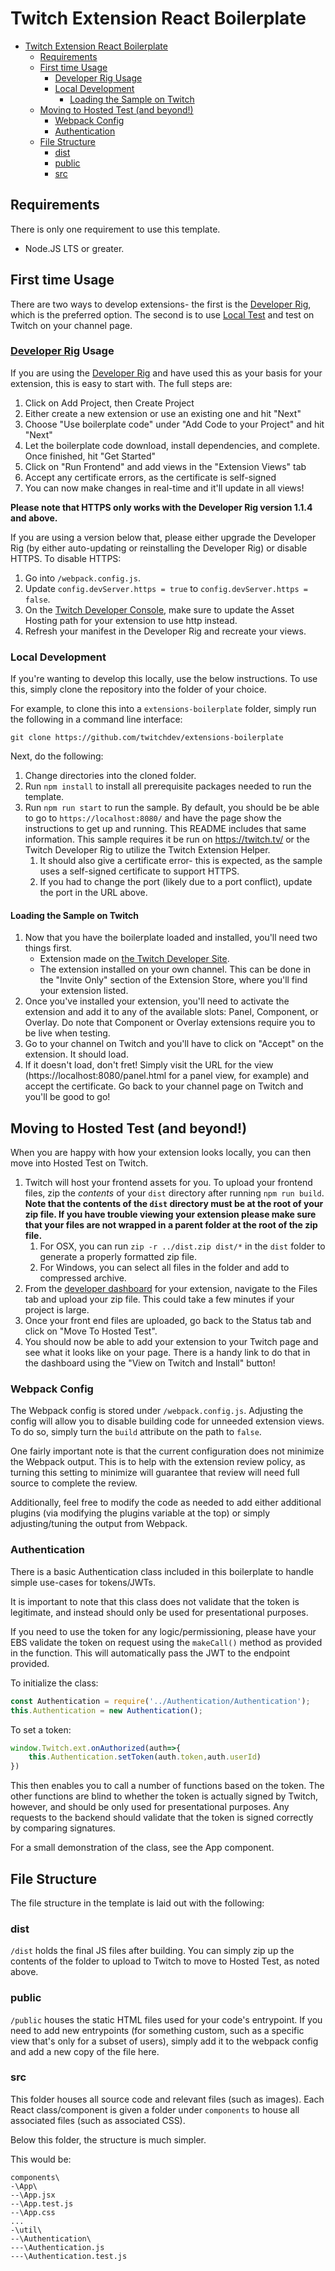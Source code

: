 # Twitch Extension React Boilerplate

- [Twitch Extension React Boilerplate](#twitch-extension-react-boilerplate)
    - [Requirements](#requirements)
    - [First time Usage](#first-time-usage)
        - [Developer Rig Usage](#developer-rig-usage)
        - [Local Development](#local-development)
            - [Loading the Sample on Twitch](#loading-the-sample-on-twitch)
    - [Moving to Hosted Test (and beyond!)](#moving-to-hosted-test-and-beyond)
        - [Webpack Config](#webpack-config)
        - [Authentication](#authentication)
    - [File Structure](#file-structure)
        - [dist](#dist)
        - [public](#public)
        - [src](#src)

## Requirements

There is only one requirement to use this template.

* Node.JS LTS or greater.

## First time Usage

There are two ways to develop extensions- the first is the [Developer Rig](#developer-rig-usage), which is the preferred
option. The second is to use [Local Test](#local-development) and test on Twitch on your channel page.

### [Developer Rig](https://dev.twitch.tv/docs/extensions/rig/) Usage

If you are using the [Developer Rig](https://dev.twitch.tv/docs/extensions/rig/) and have used this as your basis for
your extension, this is easy to start with. The full steps are:

1. Click on Add Project, then Create Project
2. Either create a new extension or use an existing one and hit "Next"
3. Choose "Use boilerplate code" under "Add Code to your Project" and hit "Next"
4. Let the boilerplate code download, install dependencies, and complete. Once finished, hit "Get Started"
5. Click on "Run Frontend" and add views in the "Extension Views" tab
6. Accept any certificate errors, as the certificate is self-signed
7. You can now make changes in real-time and it'll update in all views!

**Please note that HTTPS only works with the Developer Rig version 1.1.4 and above.**

If you are using a version below that, please either upgrade the Developer Rig (by either auto-updating or reinstalling
the Developer Rig) or disable HTTPS. To disable HTTPS:

1. Go into `/webpack.config.js`.
2. Update `config.devServer.https = true` to `config.devServer.https = false`.
3. On the [Twitch Developer Console](https://dev.twitch.tv/console), make sure to update the Asset Hosting path for your
   extension to use http instead.
4. Refresh your manifest in the Developer Rig and recreate your views.

### Local Development

If you're wanting to develop this locally, use the below instructions. To use this, simply clone the repository into the
folder of your choice.

For example, to clone this into a `extensions-boilerplate` folder, simply run the following in a command line interface:

```
git clone https://github.com/twitchdev/extensions-boilerplate
```

Next, do the following:

1. Change directories into the cloned folder.
2. Run `npm install` to install all prerequisite packages needed to run the template.
3. Run `npm run start` to run the sample. By default, you should be be able to go to `https://localhost:8080/` and have
   the page show the instructions to get up and running. This README includes that same information. This sample
   requires it be run on https://twitch.tv/ or the Twitch Developer Rig to utilize the Twitch Extension Helper.
    1. It should also give a certificate error- this is expected, as the sample uses a self-signed certificate to
       support HTTPS.
    2. If you had to change the port (likely due to a port conflict), update the port in the URL above.

#### Loading the Sample on Twitch

1. Now that you have the boilerplate loaded and installed, you'll need two things first.
    * Extension made on [the Twitch Developer Site](https://dev.twitch.tv/console).
    * The extension installed on your own channel. This can be done in the "Invite Only" section of the Extension Store,
      where you'll find your extension listed.
2. Once you've installed your extension, you'll need to activate the extension and add it to any of the available slots:
   Panel, Component, or Overlay. Do note that Component or Overlay extensions require you to be live when testing.
3. Go to your channel on Twitch and you'll have to click on "Accept" on the extension. It should load.
4. If it doesn't load, don't fret! Simply visit the URL for the view (https://localhost:8080/panel.html for a panel
   view, for example) and accept the certificate. Go back to your channel page on Twitch and you'll be good to go!

## Moving to Hosted Test (and beyond!)

When you are happy with how your extension looks locally, you can then move into Hosted Test on Twitch.

1. Twitch will host your frontend assets for you. To upload your frontend files, zip the _contents_ of your `dist`
   directory after running `npm run build`. **Note that the contents of the `dist` directory must be at the root of your
   zip file. If you have trouble viewing your extension please make sure that your files are not wrapped in a parent
   folder at the root of the zip file.**
    1. For OSX, you can run `zip -r ../dist.zip dist/*` in the `dist` folder to generate a properly formatted zip file.
    2. For Windows, you can select all files in the folder and add to compressed archive.
2. From the [developer dashboard](https://dev.twitch.tv/console/extensions/) for your extension, navigate to the Files
   tab and upload your zip file. This could take a few minutes if your project is large.
3. Once your front end files are uploaded, go back to the Status tab and click on "Move To Hosted Test".
4. You should now be able to add your extension to your Twitch page and see what it looks like on your page. There is a
   handy link to do that in the dashboard using the "View on Twitch and Install" button!

### Webpack Config

The Webpack config is stored under `/webpack.config.js`. Adjusting the config will allow you to disable building code
for unneeded extension views. To do so, simply turn the `build` attribute on the path to `false`.

One fairly important note is that the current configuration does not minimize the Webpack output. This is to help with
the extension review policy, as turning this setting to minimize will guarantee that review will need full source to
complete the review.

Additionally, feel free to modify the code as needed to add either additional plugins (via modifying the plugins
variable at the top) or simply adjusting/tuning the output from Webpack.

### Authentication

There is a basic Authentication class included in this boilerplate to handle simple use-cases for tokens/JWTs.

It is important to note that this class does not validate that the token is legitimate, and instead should only be used
for presentational purposes.

If you need to use the token for any logic/permissioning, please have your EBS validate the token on request using
the `makeCall()` method as provided in the function. This will automatically pass the JWT to the endpoint provided.

To initialize the class:

```javascript
const Authentication = require('../Authentication/Authentication');
this.Authentication = new Authentication();
```

To set a token:

```javascript
window.Twitch.ext.onAuthorized(auth=>{
    this.Authentication.setToken(auth.token,auth.userId)
})
```

This then enables you to call a number of functions based on the token. The other functions are blind to whether the
token is actually signed by Twitch, however, and should be only used for presentational purposes. Any requests to the
backend should validate that the token is signed correctly by comparing signatures.

For a small demonstration of the class, see the App component.

## File Structure

The file structure in the template is laid out with the following:

### dist

`/dist` holds the final JS files after building. You can simply zip up the contents of the folder to upload to Twitch to
move to Hosted Test, as noted above.

### public

`/public` houses the static HTML files used for your code's entrypoint. If you need to add new entrypoints (for
something custom, such as a specific view that's only for a subset of users), simply add it to the webpack config and
add a new copy of the file here.

### src

This folder houses all source code and relevant files (such as images). Each React class/component is given a folder
under `components` to house all associated files (such as associated CSS).

Below this folder, the structure is much simpler.

This would be:

```
components\
-\App\
--\App.jsx
--\App.test.js
--\App.css
...
-\util\
--\Authentication\
---\Authentication.js
---\Authentication.test.js
```

